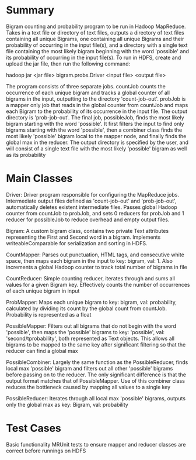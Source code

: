 # Summary
Bigram counting and probability program to be run in Hadoop MapReduce. Takes in a text file or directory of text files, outputs a directory of text files containing all unique Bigrams, one containing all unique Bigrams and their probability of occurring in the input file(s), and a directory with a single text file containing the most likely bigram beginning with the word 'possible' and its probability of occurring in the input file(s). To run in HDFS, create and upload the jar file, then run the following command:

hadoop jar \<jar file\> bigram.probs.Driver \<input file\> \<output file\>

The program consists of three separate jobs. countJob counts the occurrence of each unique bigram and tracks a global counter of all bigrams in the input, outputting to the directory 'count-job-out'. probJob is a mapper only job that reads in the global counter from countJob and maps each Bigram to the probability of its occurrence in the input file. The output directory is 'prob-job-out'. The final job, possibleJob, finds the most likely bigram starting with the word 'possible'. It first filters the input to find only bigrams starting with the word 'possible', then a combiner class finds the most likely 'possible' bigram local to the mapper node, and finally finds the global max in the reducer. The output directory is specified by the user, and will consist of a single text file with the most likely 'possible' bigram as well as its probability


# Main Classes

Driver:
Driver program responsible for configuring the MapReduce jobs. Intermediate output files defined as 'count-job-out' and 'prob-job-out', automatically deletes existent intermediate files. Passes global Hadoop counter from countJob to probJob, and sets 0 reducers for probJob and 1 reducer for possibleJob to reduce overhead and empty output files. 

Bigram:
A custom bigram class, contains two private Text attributes representing the First and Second word in a bigram. Implements writeableComparable for serialization and sorting in HDFS. 

CountMapper:
Parses out punctuation, HTML tags, and consecutive white space, then maps each bigram in the input to key: bigram, val: 1. Also increments a global Hadoop counter to track total number of bigrams in file

CountReducer:
Simple counting reducer, iterates through and sums all values for a given Bigram key. Effectively counts the number of occurrences of each unique bigram in input

ProbMapper:
Maps each unique bigram to key: bigram, val: probability, calculated by dividing its count by the global count from countJob. Probability is represented as a float

PossibleMapper:
Filters out all bigrams that do not begin with the word 'possible', then maps the 'possible' bigrams to key: 'possible', val: 'second/tprobability', both represented as Text objects. This allows all bigrams to be mapped to the same key after significant filtering so that the reducer can find a global max

PossibleCombiner:
Largely the same function as the PossibleReducer, finds local max 'possible' bigram and filters out all other 'possible' bigrams before passing on to the reducer. The only significant difference is that the output format matches that of PossibleMapper. Use of this combiner class reduces the bottleneck caused by mapping all values to a single key

PossibleReducer:
Iterates through all local max 'possible' bigrams, outputs only the global max as key: Bigram, val: probability

# Test Cases
Basic functionality MRUnit tests to ensure mapper and reducer classes are correct before runnings on HDFS